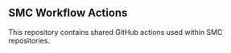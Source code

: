 SMC Workflow Actions 
---
This repository contains shared GitHub actions used within SMC repositories.
